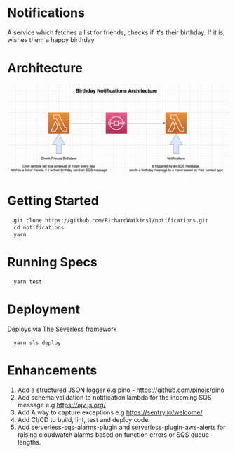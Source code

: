 # Notifications

A service which fetches a list for friends, checks if it's their birthday. If it is, wishes them a happy birthday

# Architecture

![architecture](architecture.png)

# Getting Started

```
  git clone https://github.com/RichardWatkins1/notifications.git
  cd notifications
  yarn
```

# Running Specs

```
  yarn test
```

# Deployment

Deploys via The Severless framework

```
  yarn sls deploy
```

# Enhancements

1. Add a structured JSON logger e.g pino - https://github.com/pinojs/pino
2. Add schema validation to notification lambda for the incoming SQS message e.g https://ajv.js.org/
3. Add A way to capture exceptions e.g https://sentry.io/welcome/
4. Add CI/CD to build, lint, test and deploy code.
5. Add serverless-sqs-alarms-plugin and serverless-plugin-aws-alerts for raising cloudwatch alarms based on function errors or SQS queue lengths.
